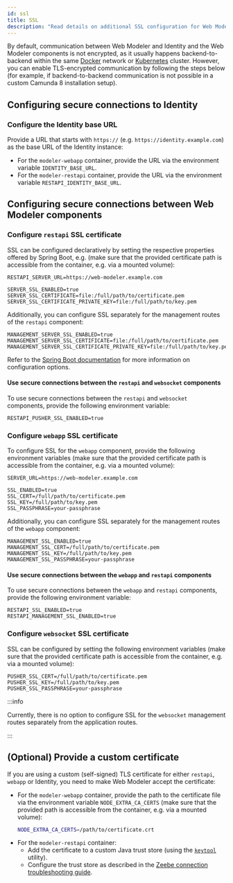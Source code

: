 ```yaml
---
id: ssl
title: SSL
description: "Read details on additional SSL configuration for Web Modeler."
---
```


By default, communication between Web Modeler and Identity and the Web Modeler components is not encrypted, as it usually happens backend-to-backend within the same [Docker](/self-managed/deployment/docker/docker.md) network or [Kubernetes](/self-managed/deployment/helm/install/quick-install.md) cluster.
However, you can enable TLS-encrypted communication by following the steps below (for example, if backend-to-backend communication is not possible in a custom Camunda 8 installation setup).

## Configuring secure connections to Identity

### Configure the Identity base URL

Provide a URL that starts with `https://` (e.g. `https://identity.example.com`) as the base URL of the Identity instance:

- For the `modeler-webapp` container, provide the URL via the environment variable `IDENTITY_BASE_URL`.
- For the `modeler-restapi` container, provide the URL via the environment variable `RESTAPI_IDENTITY_BASE_URL`.

## Configuring secure connections between Web Modeler components

### Configure `restapi` SSL certificate

SSL can be configured declaratively by setting the respective properties offered by Spring Boot, e.g. (make sure that the provided certificate path is accessible from the container, e.g. via a mounted volume):

```
RESTAPI_SERVER_URL=https://web-modeler.example.com

SERVER_SSL_ENABLED=true
SERVER_SSL_CERTIFICATE=file:/full/path/to/certificate.pem
SERVER_SSL_CERTIFICATE_PRIVATE_KEY=file:/full/path/to/key.pem
```

Additionally, you can configure SSL separately for the management routes of the `restapi` component:

```
MANAGEMENT_SERVER_SSL_ENABLED=true
MANAGEMENT_SERVER_SSL_CERTIFICATE=file:/full/path/to/certificate.pem
MANAGEMENT_SERVER_SSL_CERTIFICATE_PRIVATE_KEY=file:/full/path/to/key.pem
```

Refer to the [Spring Boot documentation](https://docs.spring.io/spring-boot/how-to/webserver.html#howto.webserver.configure-ssl) for more information on configuration options.

#### Use secure connections between the `restapi` and `websocket` components

To use secure connections between the `restapi` and `websocket` components, provide the following environment variable:

```
RESTAPI_PUSHER_SSL_ENABLED=true
```

### Configure `webapp` SSL certificate

To configure SSL for the `webapp` component, provide the following environment variables (make sure that the provided certificate path is accessible from the container, e.g. via a mounted volume):

```
SERVER_URL=https://web-modeler.example.com

SSL_ENABLED=true
SSL_CERT=/full/path/to/certificate.pem
SSL_KEY=/full/path/to/key.pem
SSL_PASSPHRASE=your-passphrase
```

Additionally, you can configure SSL separately for the management routes of the `webapp` component:

```
MANAGEMENT_SSL_ENABLED=true
MANAGEMENT_SSL_CERT=/full/path/to/certificate.pem
MANAGEMENT_SSL_KEY=/full/path/to/key.pem
MANAGEMENT_SSL_PASSPHRASE=your-passphrase
```

#### Use secure connections between the `webapp` and `restapi` components

To use secure connections between the `webapp` and `restapi` components, provide the following environment variable:

```
RESTAPI_SSL_ENABLED=true
RESTAPI_MANAGEMENT_SSL_ENABLED=true
```

### Configure `websocket` SSL certificate

SSL can be configured by setting the following environment variables (make sure that the provided certificate path is accessible from the container, e.g. via a mounted volume):

```
PUSHER_SSL_CERT=/full/path/to/certificate.pem
PUSHER_SSL_KEY=/full/path/to/key.pem
PUSHER_SSL_PASSPHRASE=your-passphrase
```

:::info

Currently, there is no option to configure SSL for the `websocket` management routes separately from the application routes.

:::

## (Optional) Provide a custom certificate

If you are using a custom (self-signed) TLS certificate for either `restapi`, `webapp` or Identity, you need to make Web Modeler accept the certificate:

- For the `modeler-webapp` container, provide the path to the certificate file via the environment variable `NODE_EXTRA_CA_CERTS` (make sure that the provided path is accessible from the container, e.g. via a mounted volume):
  ```sh
  NODE_EXTRA_CA_CERTS=/path/to/certificate.crt
  ```
- For the `modeler-restapi` container:
  - Add the certificate to a custom Java trust store (using the [`keytool`](https://docs.oracle.com/en/java/javase/21/docs/specs/man/keytool.html) utility).
  - Configure the trust store as described in the [Zeebe connection troubleshooting guide](../troubleshooting/troubleshoot-zeebe-connection.md#provide-the-certificate-to-the-jvm-trust-store).
